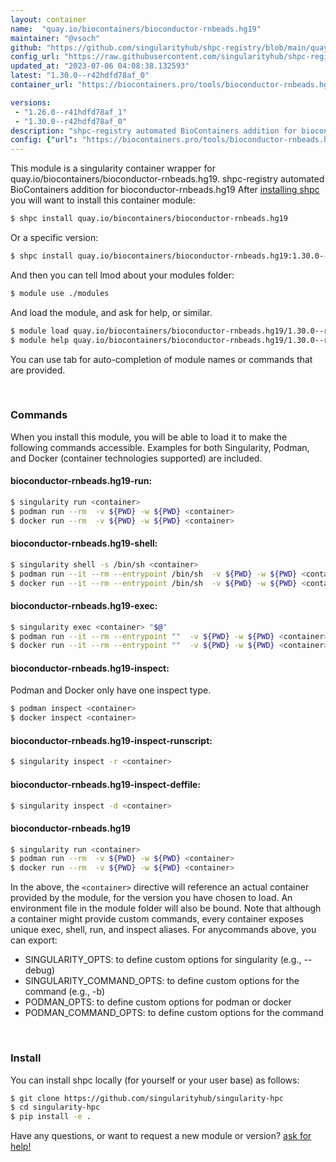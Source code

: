 ```yaml
---
layout: container
name:  "quay.io/biocontainers/bioconductor-rnbeads.hg19"
maintainer: "@vsoch"
github: "https://github.com/singularityhub/shpc-registry/blob/main/quay.io/biocontainers/bioconductor-rnbeads.hg19/container.yaml"
config_url: "https://raw.githubusercontent.com/singularityhub/shpc-registry/main/quay.io/biocontainers/bioconductor-rnbeads.hg19/container.yaml"
updated_at: "2023-07-06 04:08:38.132593"
latest: "1.30.0--r42hdfd78af_0"
container_url: "https://biocontainers.pro/tools/bioconductor-rnbeads.hg19"

versions:
 - "1.26.0--r41hdfd78af_1"
 - "1.30.0--r42hdfd78af_0"
description: "shpc-registry automated BioContainers addition for bioconductor-rnbeads.hg19"
config: {"url": "https://biocontainers.pro/tools/bioconductor-rnbeads.hg19", "maintainer": "@vsoch", "description": "shpc-registry automated BioContainers addition for bioconductor-rnbeads.hg19", "latest": {"1.30.0--r42hdfd78af_0": "sha256:100a40bb6d7ab804e4fe77ba931addf0391fd36417d86d4b320765cac19240a6"}, "tags": {"1.26.0--r41hdfd78af_1": "sha256:366ee2b2ed6a983b5633ba95f90f70f9a3c285e016bd09f2426b905c3c197891", "1.30.0--r42hdfd78af_0": "sha256:100a40bb6d7ab804e4fe77ba931addf0391fd36417d86d4b320765cac19240a6"}, "docker": "quay.io/biocontainers/bioconductor-rnbeads.hg19"}
---
```


This module is a singularity container wrapper for quay.io/biocontainers/bioconductor-rnbeads.hg19.
shpc-registry automated BioContainers addition for bioconductor-rnbeads.hg19
After [installing shpc](#install) you will want to install this container module:


```bash
$ shpc install quay.io/biocontainers/bioconductor-rnbeads.hg19
```

Or a specific version:

```bash
$ shpc install quay.io/biocontainers/bioconductor-rnbeads.hg19:1.30.0--r42hdfd78af_0
```

And then you can tell lmod about your modules folder:

```bash
$ module use ./modules
```

And load the module, and ask for help, or similar.

```bash
$ module load quay.io/biocontainers/bioconductor-rnbeads.hg19/1.30.0--r42hdfd78af_0
$ module help quay.io/biocontainers/bioconductor-rnbeads.hg19/1.30.0--r42hdfd78af_0
```

You can use tab for auto-completion of module names or commands that are provided.

<br>

### Commands

When you install this module, you will be able to load it to make the following commands accessible.
Examples for both Singularity, Podman, and Docker (container technologies supported) are included.

#### bioconductor-rnbeads.hg19-run:

```bash
$ singularity run <container>
$ podman run --rm  -v ${PWD} -w ${PWD} <container>
$ docker run --rm  -v ${PWD} -w ${PWD} <container>
```

#### bioconductor-rnbeads.hg19-shell:

```bash
$ singularity shell -s /bin/sh <container>
$ podman run --it --rm --entrypoint /bin/sh  -v ${PWD} -w ${PWD} <container>
$ docker run --it --rm --entrypoint /bin/sh  -v ${PWD} -w ${PWD} <container>
```

#### bioconductor-rnbeads.hg19-exec:

```bash
$ singularity exec <container> "$@"
$ podman run --it --rm --entrypoint ""  -v ${PWD} -w ${PWD} <container> "$@"
$ docker run --it --rm --entrypoint ""  -v ${PWD} -w ${PWD} <container> "$@"
```

#### bioconductor-rnbeads.hg19-inspect:

Podman and Docker only have one inspect type.

```bash
$ podman inspect <container>
$ docker inspect <container>
```

#### bioconductor-rnbeads.hg19-inspect-runscript:

```bash
$ singularity inspect -r <container>
```

#### bioconductor-rnbeads.hg19-inspect-deffile:

```bash
$ singularity inspect -d <container>
```



#### bioconductor-rnbeads.hg19

```bash
$ singularity run <container>
$ podman run --rm  -v ${PWD} -w ${PWD} <container>
$ docker run --rm  -v ${PWD} -w ${PWD} <container>
```


In the above, the `<container>` directive will reference an actual container provided
by the module, for the version you have chosen to load. An environment file in the
module folder will also be bound. Note that although a container
might provide custom commands, every container exposes unique exec, shell, run, and
inspect aliases. For anycommands above, you can export:

 - SINGULARITY_OPTS: to define custom options for singularity (e.g., --debug)
 - SINGULARITY_COMMAND_OPTS: to define custom options for the command (e.g., -b)
 - PODMAN_OPTS: to define custom options for podman or docker
 - PODMAN_COMMAND_OPTS: to define custom options for the command

<br>

### Install

You can install shpc locally (for yourself or your user base) as follows:

```bash
$ git clone https://github.com/singularityhub/singularity-hpc
$ cd singularity-hpc
$ pip install -e .
```

Have any questions, or want to request a new module or version? [ask for help!](https://github.com/singularityhub/singularity-hpc/issues)